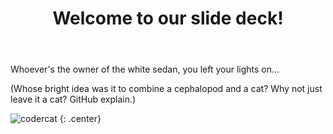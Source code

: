 ﻿---
layout: slide
title: "Welcome to our slide deck!"
---

Whoever's the owner of the white sedan, you left your lights on...

(Whose bright idea was it to combine a cephalopod and a cat?  Why not just leave it a cat?  GitHub explain.)

![codercat](https://octodex.github.com/codercat.jpg)
{: .center}
